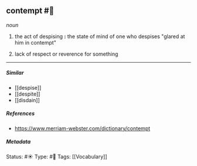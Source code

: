 ## contempt #🧠 

_noun_

1. the act of despising **:** the state of mind of one who despises
"glared at him in contempt"

2. lack of respect or reverence for something

___
##### Similar
-   [[despise]]
-   [[despite]]
-   [[disdain]]

##### References 
- https://www.merriam-webster.com/dictionary/contempt

##### Metadata
Status: #☀️ 
Type: #🔵 
Tags: [[Vocabulary]]